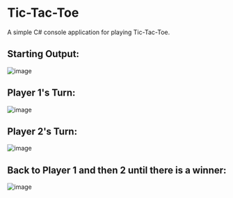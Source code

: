 # Tic-Tac-Toe
A simple C# console application for playing Tic-Tac-Toe.

## Starting Output:
![image](https://github.com/sidneyshafer/tic-tac-toe/assets/66838571/bf49ebe1-a516-4c59-8386-a22184e7e5bb)

## Player 1's Turn:
![image](https://github.com/sidneyshafer/tic-tac-toe/assets/66838571/6dc279e7-bff1-48ee-86ba-bddbc11fd4d5)

## Player 2's Turn:
![image](https://github.com/sidneyshafer/tic-tac-toe/assets/66838571/e26095f7-039f-4ea2-adb7-dfe233e46df8)

## Back to Player 1 and then 2 until there is a winner:
![image](https://github.com/sidneyshafer/tic-tac-toe/assets/66838571/99220186-beca-4342-a16a-6ee10ed204ce)


